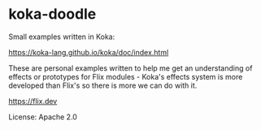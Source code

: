 # koka-doodle

Small examples written in Koka:

https://koka-lang.github.io/koka/doc/index.html

These are personal examples written to help me get an 
understanding of effects or prototypes for Flix modules - Koka's
effects system is more developed than Flix's so there is more we 
can do with it.

https://flix.dev

License: Apache 2.0

